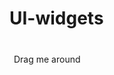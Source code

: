 # UI-widgets
<!doctype html>
<html lang="en">
<head>
  <meta charset="utf-8">
  <meta name="viewport" content="width=device-width, initial-scale=1">
  <title>jQuery UI Draggable - Default functionality</title>
  <link rel="stylesheet" href="//code.jquery.com/ui/1.13.2/themes/base/jquery-ui.css">
  <link rel="stylesheet" href="/resources/demos/style.css">
  <style>
  #draggable { width: 150px; height: 150px; padding: 0.5em; }
  </style>
  <script src="https://code.jquery.com/jquery-3.6.0.js"></script>
  <script src="https://code.jquery.com/ui/1.13.2/jquery-ui.js"></script>
  <script>
  $( function() {
    $( "#draggable" ).draggable();
  } );
  </script>
</head>
<body>
 
<div id="draggable" class="ui-widget-content">
  <p>Drag me around</p>
</div>
 
 
</body>
</html>
